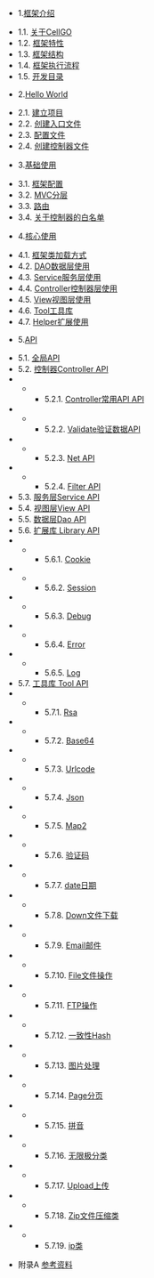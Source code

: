 * 1.[框架介绍](01.1.md)
 - 1.1. [关于CellGO](01.1.md)
 - 1.2. [框架特性](01.2.md)
 - 1.3. [框架结构](01.3.md)
 - 1.4. [框架执行流程](01.4.md)
 - 1.5. [开发目录](01.5.md)
* 2.[Hello World](02.1.md)
 - 2.1. [建立项目](02.1.md)
 - 2.2. [创建入口文件](02.2.md)
 - 2.3. [配置文件](02.3.md)
 - 2.4. [创建控制器文件](02.4.md)
* 3.[基础使用](03.1.md)
 - 3.1. [框架配置](03.1.md)
 - 3.2. [MVC分层](03.2.md)
 - 3.3. [路由](03.3.md)
 - 3.4. [关于控制器的白名单](03.4.md)
* 4.[核心使用](04.1.md)
 - 4.1. [框架类加载方式](04.1.md)
 - 4.2. [DAO数据层使用](04.2.md)
 - 4.3. [Service服务层使用](04.3.md)
 - 4.4. [Controller控制器层使用](04.4.md)
 - 4.5. [View视图层使用](04.5.md)
 - 4.6. [Tool工具库](04.6.md)
 - 4.7. [Helper扩展使用](04.7.md)
* 5.[API](05.1.md)
 - 5.1. [全局API](05.1.md)
 - 5.2. [控制器Controller API](05.2.1.md)
 - - - 5.2.1. [Controller常用API API](05.2.1.md)
 - - - 5.2.2. [Validate验证数据API](05.2.2.md)
 - - - 5.2.3. [Net API](05.2.3.md)
 - - - 5.2.4. [Filter API](05.2.4.md)
 - 5.3. [服务层Service API](05.3.md)
 - 5.4. [视图层View API](05.4.md)
 - 5.5. [数据层Dao API](05.5.md)
 - 5.6. [扩展库 Library API](05.6.1.md)
 - - - 5.6.1. [Cookie](05.6.1.md)
 - - - 5.6.2. [Session](05.6.2.md)
 - - - 5.6.3. [Debug](05.6.3.md)
 - - - 5.6.4. [Error](05.6.4.md)
 - - - 5.6.5. [Log](05.6.5.md)
 - 5.7. [工具库 Tool API](05.7.1.md)
 - - - 5.7.1. [Rsa](05.7.1.md)
 - - - 5.7.2. [Base64](05.7.2.md)
 - - - 5.7.3. [Urlcode](05.7.3.md)
 - - - 5.7.4. [Json](05.7.4.md)
 - - - 5.7.5. [Map2](05.7.5.md)
 - - - 5.7.6. [验证码](05.7.5.md)
 - - - 5.7.7. [date日期](05.7.7.md)
 - - - 5.7.8. [Down文件下载](05.7.8.md)
 - - - 5.7.9. [Email邮件](05.7.9.md)
 - - - 5.7.10. [File文件操作](05.7.10.md)
 - - - 5.7.11. [FTP操作](05.7.11.md)
 - - - 5.7.12. [一致性Hash](05.7.12.md)
 - - - 5.7.13. [图片处理](05.7.13.md)
 - - - 5.7.14. [Page分页](05.7.14.md)
 - - - 5.7.15. [拼音](05.7.15.md)
 - - - 5.7.16. [无限极分类](05.7.16.md)
 - - - 5.7.17. [Upload上传](05.7.17.md)
 - - - 5.7.18. [Zip文件压缩类](05.7.18.md)
 - - - 5.7.19. [ip类](05.7.19.md)
* 附录A [参考资料](ref.md)
